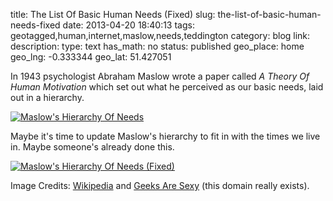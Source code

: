 title: The List Of Basic Human Needs (Fixed)
slug: the-list-of-basic-human-needs-fixed
date: 2013-04-20 18:40:13
tags: geotagged,human,internet,maslow,needs,teddington
category: blog
link: 
description: 
type: text
has_math: no
status: published
geo_place: home
geo_lng: -0.333344
geo_lat: 51.427051

In 1943 psychologist Abraham Maslow wrote a paper called *A Theory Of Human Motivation* which set out what he perceived as our basic needs, laid out in a hierarchy.

[![Maslow's Hierarchy Of Needs](/wp-content/uploads/2013/04/Maslows_Hierarchy_of_Needs.svg_.png)](/wp-content/uploads/2013/04/Maslows_Hierarchy_of_Needs.svg_.png "/wp-content/uploads/2013/04/Maslows_Hierarchy_of_Needs.svg_.png")

<!-- TEASER_END -->

Maybe it's time to update Maslow's hierarchy to fit in with the times we live in. Maybe someone's already done this.

[![Maslow's Hierarchy Of Needs (Fixed)](/wp-content/uploads/2013/04/basic-human-need.jpg)](/wp-content/uploads/2013/04/basic-human-need.jpg "/wp-content/uploads/2013/04/basic-human-need.jpg")


Image Credits: [Wikipedia](https://en.wikipedia.org/wiki/File:Maslow%27s_Hierarchy_of_Needs.svg "https://en.wikipedia.org/wiki/File:Maslow%27s_Hierarchy_of_Needs.svg") and [Geeks Are Sexy](https://www.geeksaresexy.net/2013/04/19/basic-human-needs-pyramid-fixed-pic/ "https://www.geeksaresexy.net/2013/04/19/basic-human-needs-pyramid-fixed-pic/") (this domain really exists).


